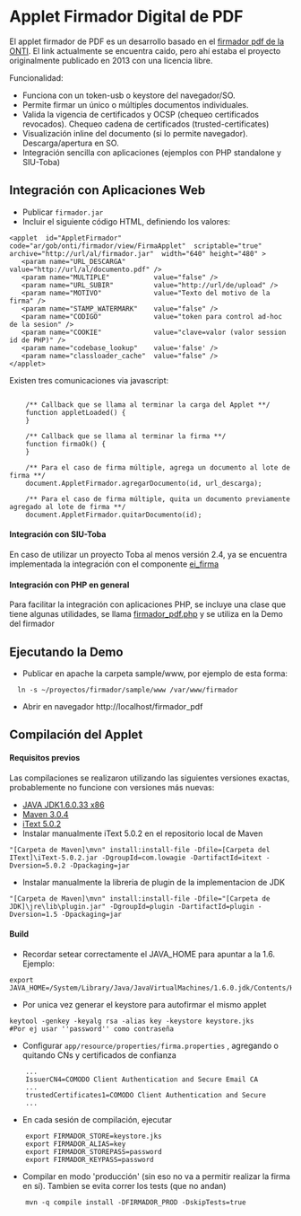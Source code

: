 # Applet Firmador Digital de PDF 

El applet firmador de PDF es un desarrollo basado en el [firmador pdf de la ONTI](http://cluster.softwarepublico.gob.ar/redmine/projects/firmador-digital). El link actualmente se encuentra caido, pero ahí estaba el proyecto originalmente publicado en 2013 con una licencia libre.

Funcionalidad:
* Funciona con un token-usb o keystore del navegador/SO.
* Permite firmar un único o múltiples documentos individuales.
* Valida la vigencia de certificados y OCSP (chequeo certificados revocados). Chequeo cadena de certificados (trusted-certificates)
* Visualización inline del documento (si lo permite navegador). Descarga/apertura en SO.
* Integración sencilla con aplicaciones (ejemplos con PHP standalone y SIU-Toba)


## Integración con Aplicaciones Web
* Publicar `firmador.jar`
* Incluir el siguiente código HTML, definiendo los valores:

```
<applet  id="AppletFirmador" code="ar/gob/onti/firmador/view/FirmaApplet"  scriptable="true"  archive="http://url/al/firmador.jar"  width="640"	height="480" >
   <param name="URL_DESCARGA"	 	value="http://url/al/documento.pdf" />
   <param name="MULTIPLE"	 		value="false" />
   <param name="URL_SUBIR"			value="http://url/de/upload" />
   <param name="MOTIVO"  			value="Texto del motivo de la firma" />
   <param name="STAMP_WATERMARK"  	value="false" />
   <param name="CODIGO" 			value="token para control ad-hoc de la sesion" />
   <param name="COOKIE"             value="clave=valor (valor session id de PHP)" />
   <param name="codebase_lookup"    value='false' />
   <param name="classloader_cache" 	value="false" />
</applet>
```

Existen tres comunicaciones via javascript:
```

	/** Callback que se llama al terminar la carga del Applet **/
	function appletLoaded() {
	}
		
	/** Callback que se llama al terminar la firma **/
	function firmaOk() {
	}
		
	/** Para el caso de firma múltiple, agrega un documento al lote de firma **/
	document.AppletFirmador.agregarDocumento(id, url_descarga);
		
	/** Para el caso de firma múltiple, quita un documento previamente agregado al lote de firma **/
	document.AppletFirmador.quitarDocumento(id);
```

#### Integración con SIU-Toba
En caso de utilizar un proyecto Toba al menos versión 2.4, ya se encuentra implementada la integración con el  componente [ei_firma](https://repositorio.siu.edu.ar/trac/toba/wiki/Referencia/Objetos/ei_firma)

#### Integración con PHP en general
Para facilitar la integración con aplicaciones PHP, se incluye una clase que tiene algunas utilidades, 
se llama [firmador_pdf.php](https://github.com/SIU-Toba/firmador/blob/master/sample/www/caso_unico_pdf.php) y se utiliza en la Demo del firmador

## Ejecutando la Demo
* Publicar en apache la carpeta sample/www, por ejemplo de esta forma:
```
  ln -s ~/proyectos/firmador/sample/www /var/www/firmador
```
* Abrir en navegador http://localhost/firmador_pdf

## Compilación del Applet
#### Requisitos previos
Las compilaciones se realizaron utilizando las siguientes versiones exactas, probablemente no funcione con versiones más nuevas:
* [JAVA JDK1.6.0.33 x86](http://www.oracle.com/technetwork/java/javase/archive-139210.html)
* [Maven 3.0.4](http://maven.apache.org/download.html)
* [iText 5.0.2](http://olex.openlogic.com/packages/itext/5.0.2)
* Instalar manualmente iText 5.0.2 en el repositorio local de Maven
```
"[Carpeta de Maven]\mvn" install:install-file -Dfile=[Carpeta del IText]\iText-5.0.2.jar -DgroupId=com.lowagie -DartifactId=itext -Dversion=5.0.2 -Dpackaging=jar
```
* Instalar manualmente la libreria de plugin de la implementacion de JDK
```
"[Carpeta de Maven]\mvn" install:install-file -Dfile="[Carpeta de JDK]\jre\lib\plugin.jar" -DgroupId=plugin -DartifactId=plugin -Dversion=1.5 -Dpackaging=jar
```

#### Build
* Recordar setear correctamente el JAVA_HOME para apuntar a la 1.6. Ejemplo:
```
export JAVA_HOME=/System/Library/Java/JavaVirtualMachines/1.6.0.jdk/Contents/Home
```
* Por unica vez generar el keystore para autofirmar el mismo applet
```
keytool -genkey -keyalg rsa -alias key -keystore keystore.jks
#Por ej usar ''password'' como contraseña
```
* Configurar `app/resource/properties/firma.properties` , agregando o quitando CNs y certificados de confianza
```
	...
	IssuerCN4=COMODO Client Authentication and Secure Email CA
	...
	trustedCertificates1=COMODO Client Authentication and Secure
	...
```
* En cada sesión de compilación, ejecutar
```
	export FIRMADOR_STORE=keystore.jks
	export FIRMADOR_ALIAS=key
	export FIRMADOR_STOREPASS=password
	export FIRMADOR_KEYPASS=password
```
* Compilar en modo 'producción' (sin eso no va a permitir realizar la firma en sí). Tambien se evita correr los tests (que no andan)
```
	mvn -q compile install -DFIRMADOR_PROD -DskipTests=true
```
